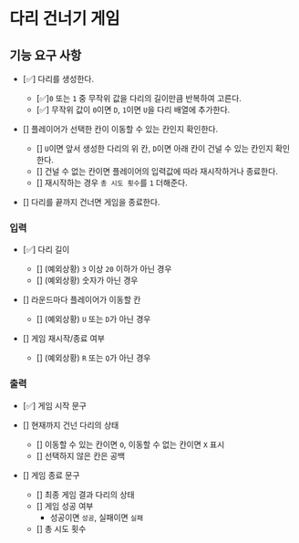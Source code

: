 # 다리 건너기 게임

## 기능 요구 사항

- [✅] 다리를 생성한다.

  - [✅]`0` 또는 `1` 중 무작위 값을 다리의 길이만큼 반복하여 고른다.
  - [✅] 무작위 값이 `0`이면 `D`, `1`이면 `U`을 다리 배열에 추가한다.

- [] 플레이어가 선택한 칸이 이동할 수 있는 칸인지 확인한다.

  - [] `U`이면 앞서 생성한 다리의 위 칸, `D`이면 아래 칸이 건널 수 있는 칸인지 확인한다.
  - [] 건널 수 없는 칸이면 플레이어의 입력값에 따라 재시작하거나 종료한다.
  - [] 재시작하는 경우 `총 시도 횟수`를 `1` 더해준다.

- [] 다리를 끝까지 건너면 게임을 종료한다.

### 입력

- [✅] 다리 길이

  - [] (예외상황) `3` 이상 `20` 이하가 아닌 경우
  - [] (예외상황) 숫자가 아닌 경우

- [] 라운드마다 플레이어가 이동할 칸

  - [] (예외상황) `U` 또는 `D`가 아닌 경우

- [] 게임 재시작/종료 여부

  - [] (예외상황) `R` 또는 `Q`가 아닌 경우

### 출력

- [✅] 게임 시작 문구

- [] 현재까지 건넌 다리의 상태

  - [] 이동할 수 있는 칸이면 `O`, 이동할 수 없는 칸이면 `X` 표시
  - [] 선택하지 않은 칸은 공백

- [] 게임 종료 문구

  - [] 최종 게임 결과 다리의 상태
  - [] 게임 성공 여부
    - 성공이면 `성공`, 실패이면 `실패`
  - [] 총 시도 횟수
